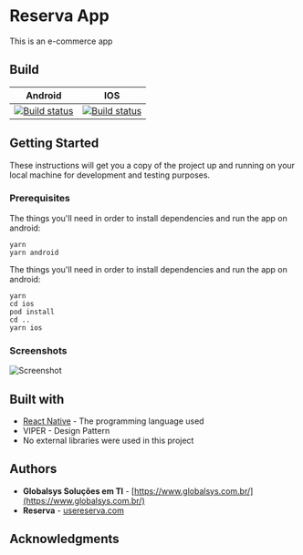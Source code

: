 # Reserva App

This is an e-commerce app

## Build
| Android | IOS |
| --- | ----------- |
| [![Build status](https://build.appcenter.ms/v0.1/apps/a0ab2042-6b86-4f0a-859e-dcfa4231b3a1/branches/main/badge)](https://appcenter.ms) | [![Build status](https://build.appcenter.ms/v0.1/apps/a0ab2042-6b86-4f0a-859e-dcfa4231b3a1/branches/main/badge)](https://appcenter.ms) |

## Getting Started

These instructions will get you a copy of the project up and running on your local machine for development and testing purposes.

### Prerequisites

The things you'll need in order to install dependencies and run the app on android:


```shell
yarn
yarn android
```

The things you'll need in order to install dependencies and run the app on android:

```shell
yarn
cd ios
pod install
cd ..
yarn ios
```

### Screenshots

![Screenshot](https://play-lh.googleusercontent.com/Ma1OmGcoMBAjTuV6FHcM5TZ4tK3bfdvjD_ICJs5zM5YDwu8ROiKd--FhXvTljbi6HQ=w1280-h976-rw)

## Built with

* [React Native](https://reactnative.dev/) - The programming language used
* VIPER - Design Pattern
* No external libraries were used in this project

## Authors

* **Globalsys Soluções em TI** - [https://www.globalsys.com.br/](https://www.globalsys.com.br/)
* **Reserva** - [usereserva.com](usereserva.com)

## Acknowledgments

